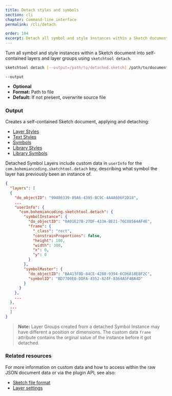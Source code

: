 ```yaml
---
title: Detach styles and symbols
section: cli
chapter: Command-line interface
permalink: /cli/detach

order: 104
excerpt: Detach all symbol and style instances within a Sketch document.
---
```


Turn all symbol and style instances within a Sketch document into self-contained layers and layer groups using `sketchtool detach`.

```sh
sketchtool detach [--output=/path/to/detached.sketch] /path/to/document.sketch
```

`--output`

- **Optional**
- **Format:** Path to file
- **Default:** If not present, overwrite source file

### Output

Creates a self-contained Sketch document, applying and detaching:

- [Layer Styles](https://www.sketch.com/docs/styling/shared-styles/)
- [Text Styles](https://www.sketch.com/docs/text/text-styles/)
- [Symbols](https://www.sketch.com/docs/symbols/)
- [Library Styles](https://www.sketch.com/docs/libraries/library-styles)
- [Library Symbols](https://www.sketch.com/docs/libraries/library-symbols)

Detached Symbol Layers include custom data in `userInfo` for the `com.bohemiancoding.sketchtool.detach` key, describing what symbol the layer has previously been an instance of.

```json
{
  "layers": [
  {
    "do_objectID": "99486339-89A6-4395-BC9C-4A4A606F2D18",
    ...
    "userInfo": {
      "com.bohemiancoding.sketchtool.detach": {
        "symbolInstance": {
          "do_objectID": "0A01E27B-27DF-433A-BE21-76C08564AF4E",
          "frame": {
            "_class": "rect",
            "constrainProportions": false,
            "height": 100,
            "width": 300,
            "x": 0,
            "y": 0
          }
        },
        "symbolMaster": {
          "do_objectID": "BA413F0D-84CE-4288-9394-6CD6818E8F2C",
          "symbolID": "BD7700E0-DDFA-4352-824F-8364A5F4BA4D"
        }
      }
    },
    ...
  },
  ...
  ]
}
```

> **Note:** Layer Groups created from a detached Symbol Instance may have different a position or dimensions. The custom data `frame` attribute contains the orginal value of the instance before it got detached.

### Related resources

For more information on custom data and how to access within the raw JSON document data or via the plugin API, see also:

- [Sketch file format](/file-format/)
- [Layer settings](/reference/api/#get-a-layer-setting)
